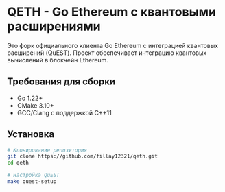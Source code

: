 # QETH - Go Ethereum с квантовыми расширениями

Это форк официального клиента Go Ethereum с интеграцией квантовых расширений (QuEST). Проект обеспечивает интеграцию квантовых вычислений в блокчейн Ethereum.

## Требования для сборки

- Go 1.22+
- CMake 3.10+
- GCC/Clang с поддержкой C++11

## Установка

```bash
# Клонирование репозитория
git clone https://github.com/fillay12321/qeth.git
cd qeth

# Настройка QuEST
make quest-setup

